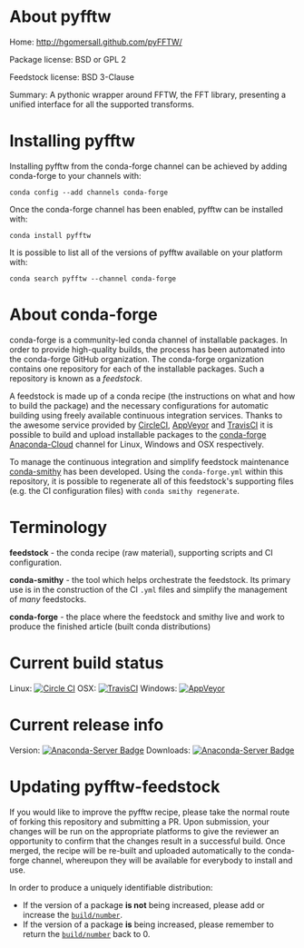 About pyfftw
============

Home: http://hgomersall.github.com/pyFFTW/

Package license: BSD or GPL 2

Feedstock license: BSD 3-Clause

Summary: A pythonic wrapper around FFTW, the FFT library, presenting a unified interface for all the supported transforms.



Installing pyfftw
=================

Installing pyfftw from the conda-forge channel can be achieved by adding conda-forge to your channels with:

```
conda config --add channels conda-forge
```

Once the conda-forge channel has been enabled, pyfftw can be installed with:

```
conda install pyfftw
```

It is possible to list all of the versions of pyfftw available on your platform with:

```
conda search pyfftw --channel conda-forge
```


About conda-forge
=================

conda-forge is a community-led conda channel of installable packages.
In order to provide high-quality builds, the process has been automated into the
conda-forge GitHub organization. The conda-forge organization contains one repository 
for each of the installable packages. Such a repository is known as a *feedstock*.

A feedstock is made up of a conda recipe (the instructions on what and how to build
the package) and the necessary configurations for automatic building using freely
available continuous integration services. Thanks to the awesome service provided by
[CircleCI](https://circleci.com/), [AppVeyor](http://www.appveyor.com/)
and [TravisCI](https://travis-ci.org/) it is possible to build and upload installable
packages to the [conda-forge](https://anaconda.org/conda-forge)
[Anaconda-Cloud](http://docs.anaconda.org/) channel for Linux, Windows and OSX respectively.

To manage the continuous integration and simplify feedstock maintenance
[conda-smithy](http://github.com/conda-forge/conda-smithy) has been developed.
Using the ``conda-forge.yml`` within this repository, it is possible to regenerate all of
this feedstock's supporting files (e.g. the CI configuration files) with ``conda smithy regenerate``.


Terminology
===========

**feedstock** - the conda recipe (raw material), supporting scripts and CI configuration.

**conda-smithy** - the tool which helps orchestrate the feedstock.
                   Its primary use is in the construction of the CI ``.yml`` files
                   and simplify the management of *many* feedstocks.

**conda-forge** - the place where the feedstock and smithy live and work to
                  produce the finished article (built conda distributions)

Current build status
====================
Linux: [![Circle CI](https://circleci.com/gh/conda-forge/pyfftw-feedstock.svg?style=svg)](https://circleci.com/gh/conda-forge/pyfftw-feedstock)
OSX: [![TravisCI](https://travis-ci.org/conda-forge/pyfftw-feedstock.svg?branch=master)](https://travis-ci.org/conda-forge/pyfftw-feedstock) 
Windows: [![AppVeyor](https://ci.appveyor.com/api/projects/status/github/conda-forge/pyfftw-feedstock?svg=True)](https://ci.appveyor.com/project/conda-forge/pyfftw-feedstock/branch/master)

Current release info
====================
Version: [![Anaconda-Server Badge](https://anaconda.org/conda-forge/pyfftw/badges/version.svg)](https://anaconda.org/conda-forge/pyfftw)
Downloads: [![Anaconda-Server Badge](https://anaconda.org/conda-forge/pyfftw/badges/downloads.svg)](https://anaconda.org/conda-forge/pyfftw)


Updating pyfftw-feedstock
=========================

If you would like to improve the pyfftw recipe, please take the normal
route of forking this repository and submitting a PR. Upon submission, your changes will
be run on the appropriate platforms to give the reviewer an opportunity to confirm that the
changes result in a successful build. Once merged, the recipe will be re-built and uploaded
automatically to the conda-forge channel, whereupon they will be available for everybody to
install and use.

In order to produce a uniquely identifiable distribution:
 * If the version of a package **is not** being increased, please add or increase
   the [``build/number``](http://conda.pydata.org/docs/building/meta-yaml.html#build-number-and-string). 
 * If the version of a package **is** being increased, please remember to return
   the [``build/number``](http://conda.pydata.org/docs/building/meta-yaml.html#build-number-and-string)
   back to 0.
